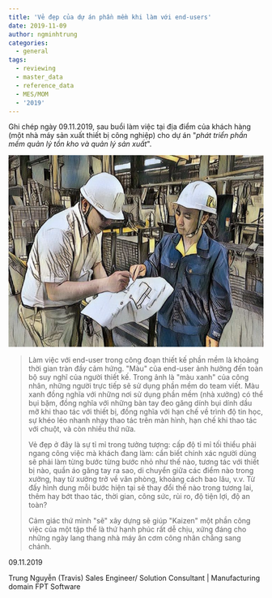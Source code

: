 ```yaml
---
title: 'Vẻ đẹp của dự án phần mềm khi làm với end-users'
date: 2019-11-09
author: ngminhtrung
categories:
  - general
tags:
  - reviewing
  - master_data
  - reference_data
  - MES/MOM
  - '2019'
---
```


Ghi chép ngày 09.11.2019, sau buổi làm việc tại địa điểm của khách hàng (một nhà máy sản xuất thiết bị công nghiệp) cho dự án "*phát triển phần mềm quản lý tồn kho và quản lý sản xuất*".

![Ảnh minh hoạ](./fig_01.jpg)

> Làm việc với end-user trong công đoạn thiết kế phần mềm là khoảng thời gian tràn đầy cảm hứng. "Màu" của end-user ảnh hưởng đến toàn bộ suy nghĩ của người thiết kế. Trong ảnh là "màu xanh" của công nhân, những người trực tiếp sẽ sử dụng phần mềm do team viết. Màu xanh đồng nghĩa với những nơi sử dụng phần mềm (nhà xưởng) có thể bụi bặm, đồng nghĩa với những bàn tay đeo găng dính bụi dính dầu mỡ khi thao tác với thiết bị, đồng nghĩa với hạn chế về trình độ tin học, sự khéo léo nhanh nhạy thao tác trên màn hình, hạn chế khi thao tác với chuột, và còn nhiều thứ nữa.
>
> Vẻ đẹp ở đây là sự tỉ mỉ trong tưởng tượng: cấp độ tỉ mỉ tối thiểu phải ngang công việc mà khách đang làm: cần biết chính xác người dùng sẽ phải làm từng bước từng bước nhỏ như thế nào, tương tác với thiết bị nào, quần áo găng tay ra sao, di chuyển giữa các điểm nào trong xưởng, hay từ xưởng trở về văn phòng, khoảng cách bao lâu, v.v. Từ đấy hình dung mỗi bước hiện tại sẽ thay đổi thế nào trong tương lai, thêm hay bớt thao tác, thời gian, công sức, rủi ro, độ tiện lợi, độ an toàn?
>
>Cảm giác thứ mình "sẽ" xây dựng sẽ giúp "Kaizen" một phần công việc của một tập thể là thứ hạnh phúc rất dễ chịu, xứng đáng cho những ngày lang thang nhà máy ăn cơm công nhân chẳng sang chảnh.

09.11.2019

Trung Nguyễn (Travis)
Sales Engineer/ Solution Consultant | Manufacturing domain
FPT Software

